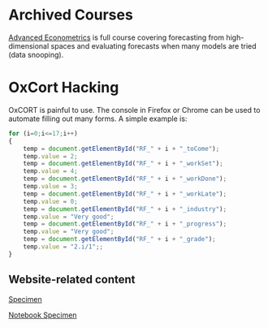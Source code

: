 <!--
.. title: Archived and Other Teaching
.. slug: other
.. date: 2019-09-02 11:28:31 UTC+01:00
.. tags: 
.. category: 
.. link: 
.. description: 
.. type: text
.. jumbotron_color: #202020
.. jumbotron: Archived and Other Teaching
.. jumbotron_light: True 
-->

# Archived Courses

[Advanced Econometrics](/teaching/mfe/advanced-econometrics/) is full course covering forecasting
from high-dimensional spaces and evaluating forecasts when many models are tried (data snooping).

# OxCort Hacking
OxCORT is painful to use. The console in Firefox or Chrome can be used to automate filling out many
forms. A simple example is:

```javascript
for (i=0;i<=17;i++)
{
    temp = document.getElementById("RF_" + i + "_toCome");
    temp.value = 2;
    temp = document.getElementById("RF_" + i + "_workSet");
    temp.value = 4;
    temp = document.getElementById("RF_" + i + "_workDone");
    temp.value = 3;
    temp = document.getElementById("RF_" + i + "_workLate");
    temp.value = 0;
    temp = document.getElementById("RF_" + i + "_industry");
    temp.value = "Very good";
    temp = document.getElementById("RF_" + i + "_progress");
    temp.value = "Very good";
    temp = document.getElementById("RF_" + i + "_grade");
    temp.value = "2.i/1";;
}
```


## Website-related content

[Specimen](link://filename/pages/specimen.md)

[Notebook Specimen](link://filename/pages/notebook-specimen.ipynb)

